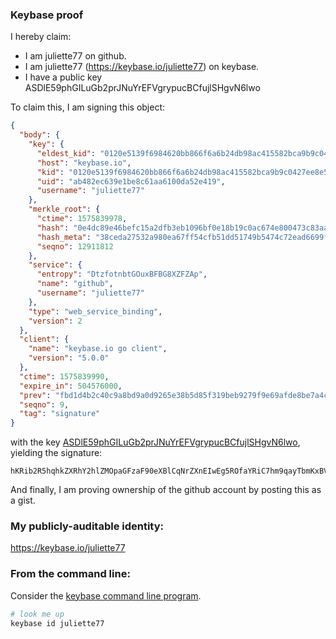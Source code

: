 ### Keybase proof

I hereby claim:

  * I am juliette77 on github.
  * I am juliette77 (https://keybase.io/juliette77) on keybase.
  * I have a public key ASDlE59phGILuGb2prJNuYrEFVgrypucBCfujlSHgvN6lwo

To claim this, I am signing this object:

```json
{
  "body": {
    "key": {
      "eldest_kid": "0120e5139f6984620bb866f6a6b24db98ac415582bca9b9c0427ee8e548782f37a970a",
      "host": "keybase.io",
      "kid": "0120e5139f6984620bb866f6a6b24db98ac415582bca9b9c0427ee8e548782f37a970a",
      "uid": "ab482ec639e1be8c61aa6100da52e419",
      "username": "juliette77"
    },
    "merkle_root": {
      "ctime": 1575839978,
      "hash": "0e4dc89e46befc15a2dfb3eb1096bf0e18b19c0ac674e800473c83aac9200e4b74669d930bcfa874b56a29ee7e0f33327143cc0a60b8d1f45e657141d6a459c5",
      "hash_meta": "38ceda27532a980ea67ff54cfb51dd51749b5474c72ead6699feb4a9f2f9db0b",
      "seqno": 12911812
    },
    "service": {
      "entropy": "DtzfotnbtGOuxBFBG8XZFZAp",
      "name": "github",
      "username": "juliette77"
    },
    "type": "web_service_binding",
    "version": 2
  },
  "client": {
    "name": "keybase.io go client",
    "version": "5.0.0"
  },
  "ctime": 1575839990,
  "expire_in": 504576000,
  "prev": "fbd1d4b2c40c9a8bd9a0d9265e38b5d85f319beb9279f9e69afde8be7a4cc084",
  "seqno": 9,
  "tag": "signature"
}
```

with the key [ASDlE59phGILuGb2prJNuYrEFVgrypucBCfujlSHgvN6lwo](https://keybase.io/juliette77), yielding the signature:

```
hKRib2R5hqhkZXRhY2hlZMOpaGFzaF90eXBlCqNrZXnEIwEg5ROfaYRiC7hm9qayTbmKxBVYK8qbnAQn7o5Uh4LzepcKp3BheWxvYWTESpcCCcQg+9HUssQMmovZoNkmXji12F8xm+uSefnmmv3ovnpMwITEIC4FFXfuqSLk6mhclYMKfFlNlQZH6+Y0M/NPByeo+QpGAgHCo3NpZ8RAPmzTV55DMhskEIUZQvc8UYzMadbPiuEtTilV9UZpQExFplevnZzEW7KrZMQaI/sI/yK7e1dn0pFdtG9fUTXzAqhzaWdfdHlwZSCkaGFzaIKkdHlwZQildmFsdWXEICjgUKgZkldTnzol7t9eFQqC7R6HSTbdhZEyaPaj9tavo3RhZ80CAqd2ZXJzaW9uAQ==

```

And finally, I am proving ownership of the github account by posting this as a gist.

### My publicly-auditable identity:

https://keybase.io/juliette77

### From the command line:

Consider the [keybase command line program](https://keybase.io/download).

```bash
# look me up
keybase id juliette77
```

